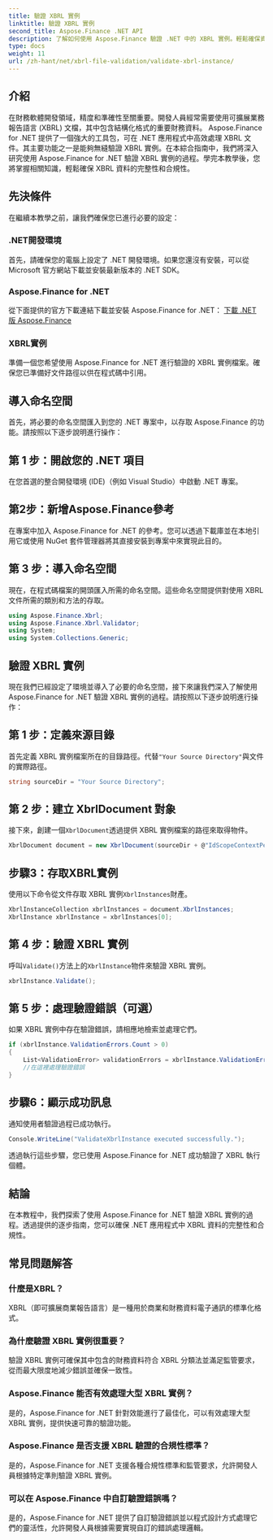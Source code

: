 ```yaml
---
title: 驗證 XBRL 實例
linktitle: 驗證 XBRL 實例
second_title: Aspose.Finance .NET API
description: 了解如何使用 Aspose.Finance 驗證 .NET 中的 XBRL 實例。輕鬆確保資料完整性和合規性。 #Aspose #Finance #XBRL
type: docs
weight: 11
url: /zh-hant/net/xbrl-file-validation/validate-xbrl-instance/
---
```

## 介紹
在財務軟體開發領域，精度和準確性至關重要。開發人員經常需要使用可擴展業務報告語言 (XBRL) 文檔，其中包含結構化格式的重要財務資料。 Aspose.Finance for .NET 提供了一個強大的工具包，可在 .NET 應用程式中高效處理 XBRL 文件。其主要功能之一是能夠無縫驗證 XBRL 實例。在本綜合指南中，我們將深入研究使用 Aspose.Finance for .NET 驗證 XBRL 實例的過程。學完本教學後，您將掌握相關知識，輕鬆確保 XBRL 資料的完整性和合規性。
## 先決條件
在繼續本教學之前，讓我們確保您已進行必要的設定：
### .NET開發環境
首先，請確保您的電腦上設定了 .NET 開發環境。如果您還沒有安裝，可以從 Microsoft 官方網站下載並安裝最新版本的 .NET SDK。
### Aspose.Finance for .NET
從下面提供的官方下載連結下載並安裝 Aspose.Finance for .NET：
[下載 .NET 版 Aspose.Finance](https://releases.aspose.com/finance/net/)
### XBRL實例
準備一個您希望使用 Aspose.Finance for .NET 進行驗證的 XBRL 實例檔案。確保您已準備好文件路徑以供在程式碼中引用。
## 導入命名空間
首先，將必要的命名空間匯入到您的 .NET 專案中，以存取 Aspose.Finance 的功能。請按照以下逐步說明進行操作：
## 第 1 步：開啟您的 .NET 項目
在您首選的整合開發環境 (IDE)（例如 Visual Studio）中啟動 .NET 專案。
## 第2步：新增Aspose.Finance參考
在專案中加入 Aspose.Finance for .NET 的參考。您可以透過下載庫並在本地引用它或使用 NuGet 套件管理器將其直接安裝到專案中來實現此目的。
## 第 3 步：導入命名空間
現在，在程式碼檔案的開頭匯入所需的命名空間。這些命名空間提供對使用 XBRL 文件所需的類別和方法的存取。
```csharp
using Aspose.Finance.Xbrl;
using Aspose.Finance.Xbrl.Validator;
using System;
using System.Collections.Generic;
```
## 驗證 XBRL 實例
現在我們已經設定了環境並導入了必要的命名空間，接下來讓我們深入了解使用 Aspose.Finance for .NET 驗證 XBRL 實例的過程。請按照以下逐步說明進行操作：
## 第 1 步：定義來源目錄
首先定義 XBRL 實例檔案所在的目錄路徑。代替`"Your Source Directory"`與文件的實際路徑。
```csharp
string sourceDir = "Your Source Directory";
```
## 第 2 步：建立 XbrlDocument 對象
接下來，創建一個`XbrlDocument`透過提供 XBRL 實例檔案的路徑來取得物件。
```csharp
XbrlDocument document = new XbrlDocument(sourceDir + @"IdScopeContextPeriodStartAfterEnd.xml");
```
## 步驟3：存取XBRL實例
使用以下命令從文件存取 XBRL 實例`XbrlInstances`財產。
```csharp
XbrlInstanceCollection xbrlInstances = document.XbrlInstances;
XbrlInstance xbrlInstance = xbrlInstances[0];
```
## 第 4 步：驗證 XBRL 實例
呼叫`Validate()`方法上的`XbrlInstance`物件來驗證 XBRL 實例。
```csharp
xbrlInstance.Validate();
```
## 第 5 步：處理驗證錯誤（可選）
如果 XBRL 實例中存在驗證錯誤，請相應地檢索並處理它們。
```csharp
if (xbrlInstance.ValidationErrors.Count > 0)
{
    List<ValidationError> validationErrors = xbrlInstance.ValidationErrors;
    //在這裡處理驗證錯誤
}
```
## 步驟6：顯示成功訊息
通知使用者驗證過程已成功執行。
```csharp
Console.WriteLine("ValidateXbrlInstance executed successfully.");
```
透過執行這些步驟，您已使用 Aspose.Finance for .NET 成功驗證了 XBRL 執行個體。
## 結論
在本教程中，我們探索了使用 Aspose.Finance for .NET 驗證 XBRL 實例的過程。透過提供的逐步指南，您可以確保 .NET 應用程式中 XBRL 資料的完整性和合規性。
## 常見問題解答
### 什麼是XBRL？
XBRL（即可擴展商業報告語言）是一種用於商業和財務資料電子通訊的標準化格式。
### 為什麼驗證 XBRL 實例很重要？
驗證 XBRL 實例可確保其中包含的財務資料符合 XBRL 分類法並滿足監管要求，從而最大限度地減少錯誤並確保一致性。
### Aspose.Finance 能否有效處理大型 XBRL 實例？
是的，Aspose.Finance for .NET 針對效能進行了最佳化，可以有效處理大型 XBRL 實例，提供快速可靠的驗證功能。
### Aspose.Finance 是否支援 XBRL 驗證的合規性標準？
是的，Aspose.Finance for .NET 支援各種合規性標準和監管要求，允許開發人員根據特定準則驗證 XBRL 實例。
### 可以在 Aspose.Finance 中自訂驗證錯誤嗎？
是的，Aspose.Finance for .NET 提供了自訂驗證錯誤並以程式設計方式處理它們的靈活性，允許開發人員根據需要實現自訂的錯誤處理邏輯。